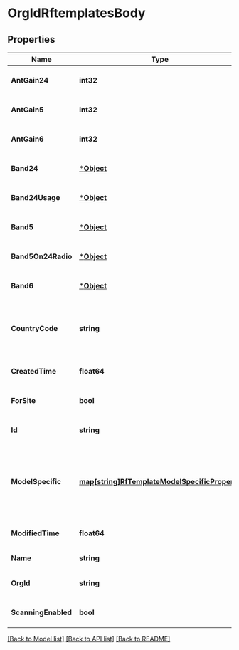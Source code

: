 # OrgIdRftemplatesBody

## Properties
Name | Type | Description | Notes
------------ | ------------- | ------------- | -------------
**AntGain24** | **int32** |  | [optional] [default to null]
**AntGain5** | **int32** |  | [optional] [default to null]
**AntGain6** | **int32** |  | [optional] [default to null]
**Band24** | [***Object**](.md) |  | [optional] [default to null]
**Band24Usage** | [***Object**](.md) |  | [optional] [default to null]
**Band5** | [***Object**](.md) |  | [optional] [default to null]
**Band5On24Radio** | [***Object**](.md) |  | [optional] [default to null]
**Band6** | [***Object**](.md) |  | [optional] [default to null]
**CountryCode** | **string** | optional, country code to use. If specified, this gets applied to all sites using the RF Template | [optional] [default to null]
**CreatedTime** | **float64** |  | [optional] [default to null]
**ForSite** | **bool** |  | [optional] [default to null]
**Id** | **string** |  | [optional] [default to null]
**ModelSpecific** | [**map[string]RfTemplateModelSpecificProperty**](rf_template_model_specific_property.md) | overwrites for a specific model. If a band is specified, it will shadow the default. Property key is the model name (e.g. \&quot;AP63\&quot;) | [optional] [default to null]
**ModifiedTime** | **float64** |  | [optional] [default to null]
**Name** | **string** | The name of the RF template | [default to null]
**OrgId** | **string** |  | [optional] [default to null]
**ScanningEnabled** | **bool** | whether scanning radio is enabled | [optional] [default to null]

[[Back to Model list]](../README.md#documentation-for-models) [[Back to API list]](../README.md#documentation-for-api-endpoints) [[Back to README]](../README.md)

